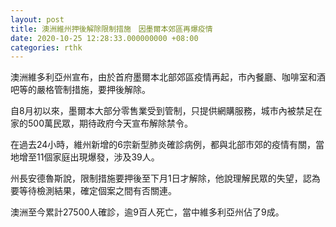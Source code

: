 ```yaml
---
layout: post
title: 澳洲維州押後解除限制措施　因墨爾本郊區再爆疫情
date: 2020-10-25 12:28:33.000000000 +08:00
categories: rthk
---
```


澳洲維多利亞州宣布，由於首府墨爾本北部郊區疫情再起，市內餐廳、咖啡室和酒吧等的嚴格管制措施，要押後解除。

自8月初以來，墨爾本大部分零售業受到管制，只提供網購服務，城市內被禁足在家的500萬民眾，期待政府今天宣布解除禁令。

在過去24小時，維州新增的6宗新型肺炎確診病例，都與北部市郊的疫情有關，當地增至11個家庭出現爆發，涉及39人。

州長安德魯斯說，限制措施要押後至下月1日才解除，他說理解民眾的失望，認為要等待檢測結果，確定個案之間有否關連。

澳洲至今累計27500人確診，逾9百人死亡，當中維多利亞州佔了9成。
